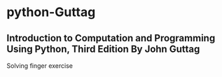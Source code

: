 # python-Guttag
## Introduction to Computation and Programming Using Python, Third Edition By John Guttag


Solving finger exercise
